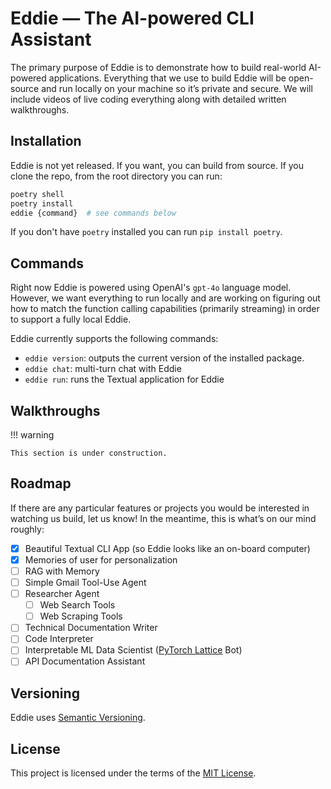 # Eddie — The AI-powered CLI Assistant

The primary purpose of Eddie is to demonstrate how to build real-world AI-powered applications. Everything that we use to build Eddie will be open-source and run locally on your machine so it’s private and secure. We will include videos of live coding everything along with detailed written walkthroughs.

## Installation

Eddie is not yet released. If you want, you can build from source. If you clone the repo, from the root directory you can run:

```python
poetry shell
poetry install
eddie {command}  # see commands below
```

If you don't have `poetry` installed you can run `pip install poetry`.

## Commands

Right now Eddie is powered using OpenAI's `gpt-4o` language model. However, we want everything to run locally and are working on figuring out how to match the function calling capabilities (primarily streaming) in order to support a fully local Eddie.

Eddie currently supports the following commands:

- `eddie version`: outputs the current version of the installed package.
- `eddie chat`: multi-turn chat with Eddie
- `eddie run`: runs the Textual application for Eddie

## Walkthroughs

!!! warning

    This section is under construction.

## Roadmap

If there are any particular features or projects you would be interested in watching us build, let us know! In the meantime, this is what’s on our mind roughly:

- [X]  Beautiful Textual CLI App (so Eddie looks like an on-board computer)
- [X]  Memories of user for personalization
- [ ]  RAG with Memory
- [ ]  Simple Gmail Tool-Use Agent
- [ ]  Researcher Agent
    - [ ]  Web Search Tools
    - [ ]  Web Scraping Tools
- [ ]  Technical Documentation Writer
- [ ]  Code Interpreter
- [ ]  Interpretable ML Data Scientist ([PyTorch Lattice](https://github.com/willbakst/pytorch-lattice) Bot)
- [ ]  API Documentation Assistant

## Versioning

Eddie uses [Semantic Versioning](https://semver.org/).

## License

This project is licensed under the terms of the [MIT License](https://github.com/Mirascope/eddie/blob/main/LICENSE).
